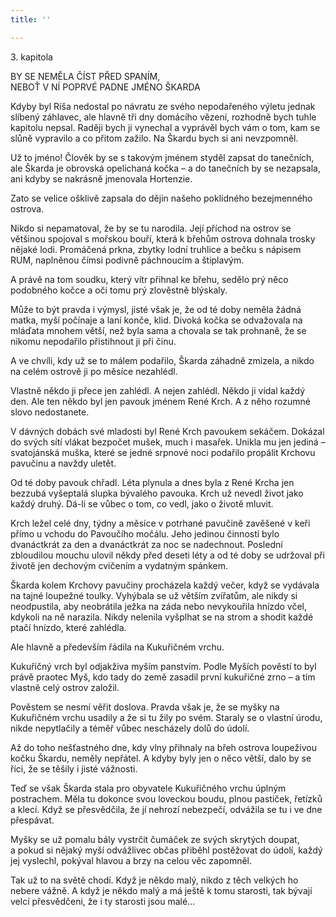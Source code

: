 ```yaml
---
title: ''

---
```


3. kapitola

BY SE NEMĚLA ČÍST PŘED SPANÍM,  
NEBOŤ V NÍ POPRVÉ PADNE JMÉNO ŠKARDA

Kdyby byl Ríša nedostal po návratu ze svého nepodařeného výletu jednak slíbený záhlavec, ale hlavně tři dny domácího vězení, rozhodně bych tuhle kapitolu nepsal. Raději bych ji vynechal a vyprávěl bych vám o tom, kam se slůně vypravilo a co přitom zažilo. Na Škardu bych si ani nevzpomněl.

Už to jméno! Člověk by se s takovým jménem styděl zapsat do tanečních, ale Škarda je obrovská opelichaná kočka – a do tanečních by se nezapsala, ani kdyby se nakrásně jmenovala Hortenzie.

Zato se velice ošklivě zapsala do dějin našeho poklidného bezejmenného ostrova.

Nikdo si nepamatoval, že by se tu narodila. Její příchod na ostrov se většinou spojoval s mořskou bouří, která k břehům ostrova dohnala trosky nějaké lodi. Promáčená prkna, zbytky lodní truhlice a bečku s nápisem RUM, naplněnou čímsi podivně páchnoucím a štiplavým.

A právě na tom soudku, který vítr přihnal ke břehu, sedělo prý něco podobného kočce a oči tomu prý zlověstně blýskaly.

Může to být pravda i výmysl, jisté však je, že od té doby neměla žádná matka, myší počínaje a laní konče, klid. Divoká kočka se odvažovala na mláďata mnohem větší, než byla sama a chovala se tak prohnaně, že se nikomu nepodařilo přistihnout ji při činu.

A ve chvíli, kdy už se to málem podařilo, Škarda záhadně zmizela, a nikdo na celém ostrově ji po měsíce nezahlédl.

Vlastně někdo ji přece jen zahlédl. A nejen zahlédl. Někdo ji vídal každý den. Ale ten někdo byl jen pavouk jménem René Krch. A z něho rozumné slovo nedostanete.

V dávných dobách své mladosti byl René Krch pavoukem sekáčem. Dokázal do svých sítí vlákat bezpočet mušek, much i masařek. Unikla mu jen jediná – svatojánská muška, které se jedné srpnové noci podařilo propálit Krchovu pavučinu a navždy uletět.

Od té doby pavouk chřadl. Léta plynula a dnes byla z René Krcha jen bezzubá vyšeptalá slupka bývalého pavouka. Krch už nevedl život jako každý druhý. Dá-li se vůbec o tom, co vedl, jako o životě mluvit.

Krch ležel celé dny, týdny a měsíce v potrhané pavučině zavěšené v keři přímo u vchodu do Pavoučího močálu. Jeho jedinou činností bylo dvanáctkrát za den a dvanáctkrát za noc se nadechnout. Poslední zbloudilou mouchu ulovil někdy před deseti léty a od té doby se udržoval při životě jen dechovým cvičením a vydatným spánkem.

Škarda kolem Krchovy pavučiny procházela každý večer, když se vydávala na tajné loupežné toulky. Vyhýbala se už větším zvířatům, ale nikdy si neodpustila, aby neobrátila ježka na záda nebo nevykouřila hnízdo včel, kdykoli na ně narazila. Nikdy nelenila vyšplhat se na strom a shodit každé ptačí hnízdo, které zahlédla.

Ale hlavně a především řádila na Kukuřičném vrchu.

Kukuřičný vrch byl odjakživa myším panstvím. Podle Myších pověstí to byl právě praotec Myš, kdo tady do země zasadil první kukuřičné zrno – a tím vlastně celý ostrov založil.

Pověstem se nesmí věřit doslova. Pravda však je, že se myšky na Kukuřičném vrchu usadily a že si tu žily po svém. Staraly se o vlastní úrodu, nikde nepytlačily a téměř vůbec nescházely dolů do údolí.

Až do toho nešťastného dne, kdy vlny přihnaly na břeh ostrova loupeživou kočku Škardu, neměly nepřátel. A kdyby byly jen o něco větší, dalo by se říci, že se těšily i jisté vážnosti.

Teď se však Škarda stala pro obyvatele Kukuřičného vrchu úplným postrachem. Měla tu dokonce svou loveckou boudu, plnou pastiček, řetízků a klecí. Když se přesvědčila, že jí nehrozí nebezpečí, odvážila se tu i ve dne přespávat.

Myšky se už pomalu bály vystrčit čumáček ze svých skrytých doupat, a pokud si nějaký myší odvážlivec občas přiběhl postěžovat do údolí, každý jej vyslechl, pokýval hlavou a brzy na celou věc zapomněl.

Tak už to na světě chodí. Když je někdo malý, nikdo z těch velkých ho nebere vážně. A když je někdo malý a má ještě k tomu starosti, tak bývají velcí přesvědčeni, že i ty starosti jsou malé…
